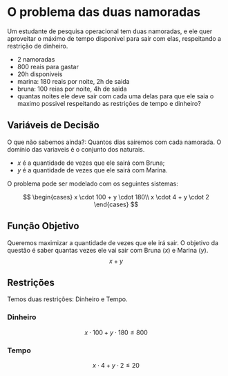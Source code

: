 # O problema das duas namoradas

Um estudante de pesquisa operacional tem duas namoradas, e ele quer aproveitar
o máximo de tempo disponivel para sair com elas, respeitando a restrição de
dinheiro.

- 2 namoradas
- 800 reais para gastar
- 20h disponiveis
- marina: 180 reais por noite, 2h de saida
- bruna: 100 reias por noite, 4h de saida
- quantas noites ele deve sair com cada uma delas para que ele saia o maximo
    possivel respeitando as restrições de tempo e dinheiro?

## Variáveis de Decisão
O que não sabemos ainda?: Quantos dias sairemos com cada namorada. O domínio das
variaveis é o conjunto dos naturais.

- $x$ é a quantidade de vezes que ele sairá com Bruna;
- $y$ é a quantidade de vezes que ele sairá com Marina.

O problema pode ser modelado com os seguintes sistemas:

$$
\begin{cases}
x \cdot 100 + y \cdot 180\\
x \cdot 4 + y \cdot 2
\end{cases}
$$

## Função Objetivo
Queremos maximizar a quantidade de vezes que ele irá sair. O objetivo da questão é saber quantas vezes ele vai sair com Bruna $(x)$ e Marina $(y)$.
$$
x + y
$$

## Restrições
Temos duas restrições: Dinheiro e Tempo.

### Dinheiro
$$
    x \cdot 100 + y \cdot 180 \leq 800
$$

### Tempo
$$
    x \cdot 4 + y \cdot 2 \leq 20
$$

